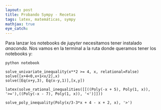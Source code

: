```yaml
---
layout: post
title: Probando Sympy - Recetas
tags: latex, matemáticas, sympy
mathjax: true
eye_catch: 
---
```


Para lanzar los notebooks de *jupyter* necesitamos tener instalado *anaconda*. Nos vamos en la terminal a la ruta donde queramos tener los notebooks y:

```
python notebook
```
```
solve_univariate_inequality(x**2 >= 4, x, relational=False)
solve([x+4<0,x+1<x/2],x)
solve([Eq(x+y,3), Eq(x-y,1)],[x,y])

latex(solve_rational_inequalities([[((Poly(-x + 5), Poly(1, x)), '>='),((Poly(-x - 7), Poly(1, x)), '<')]]))

solve_poly_inequality(Poly(x/3-3*x + 4 - x + 2, x), '>')
```
